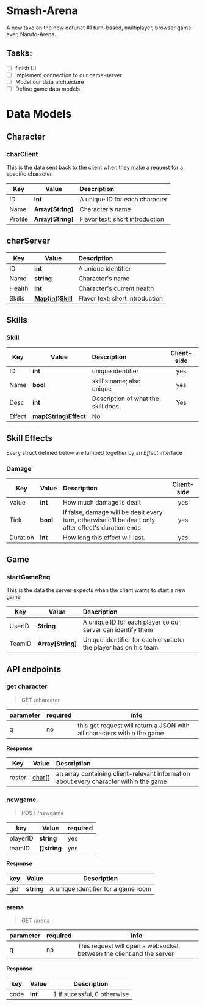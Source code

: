 # Smash-Arena
A new take on the now defunct #1 turn-based, multiplayer, browser game ever, Naruto-Arena.

## Tasks:
- [ ] finish UI
- [ ] Implement connection to our game-server
- [ ] Model our data archtecture   
- [ ] Define game data models 

# Data Models

## **Character** 
### charClient
This is the data sent back to the client when they make a request for a specific character

| Key | Value | Description |
| --- | ---- | :--- |
| ID | **int** | A unique ID for each character
| Name | **Array[String]** | Character's name
| Profile | **Array[String]** | Flavor text; short introduction

## charServer 

| Key | Value | Description |
| --- | ---- | :--- |
| ID | **int** | A unique identifier
| Name | **string** | Character's name
| Health | **int** | Character's current health
| Skills | [**Map{int}Skill**](#Skills) | Flavor text; short introduction

## **Skills**
### Skill
| Key | Value | Description | Client-side
| --- | ---- | :--- | :---: |
| ID | **int** | unique identifier | yes
| Name | **bool** | skill's name; also unique | yes
| Desc | **int** | Description of what the skill does | Yes
| Effect | [**map{String}Effect**](#Skill-Effects)| No

## **Skill Effects**
Every struct defined below are lumped together by an *Effect* interface 
### Damage 

| Key | Value | Description | Client-side
| --- | ---- | :--- | :---: |
| Value | **int** | How much damage is dealt | yes
| Tick | **bool** | If false, damage will be dealt every turn, otherwise it'll be dealt only after effect's duration ends | yes
| Duration | **int** | How long this effect will last. | yes



## Game
### **startGameReq**
This is the data the server expects when the client wants to start a new game

| Key | Value | Description
| --- | ---- | :--- |
| UserID | **String** | A unique ID for each player so our server can identify them
| TeamID | **Array[String]** | Unique identifier for each character the player has on his team

## API endpoints

### get character
> GET    /character

| parameter | required | info
| --- | --- | --- |
| q | no | this get request will return a JSON with all characters within the game

**Response**

| Key | Value | Description
| --- | ---- | :--- |
| roster | [char[]](#charClient) | an array containing client-relevant information about every character within the game

### newgame
> POST   /newgame

| key | Value | required
| --- | --- | --- |
| playerID | **string** | yes
| teamID |**[]string** | yes

**Response** 

| key | Value | Description
| --- | --- | --- |
| gid | **string** | A unique identifier for a game room

### arena
> GET    /arena

| parameter | required | info
| --- | --- | --- |
| q | no | This request will open a websocket between the client and the server

**Response**

| key | Value | Description
| --- | --- | --- |
| code | **int** | 1 if sucessful, 0 otherwise


